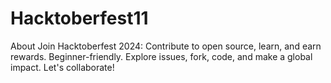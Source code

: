 # Hacktoberfest11 
About
Join Hacktoberfest 2024: Contribute to open source, learn, and earn rewards. Beginner-friendly. Explore issues, fork, code, and make a global impact. Let's collaborate!